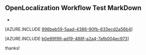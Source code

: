 ## OpenLocalization Workflow Test MarkDown
* 

[AZURE.INCLUDE [996beb59-5aad-4386-90fb-633ecd2a56b4](calleeMd1.md)]



[AZURE.INCLUDE [b0e99f99-ad19-488f-a2a4-7afb004ec973](calleeMd2.md)]

 
thanks!